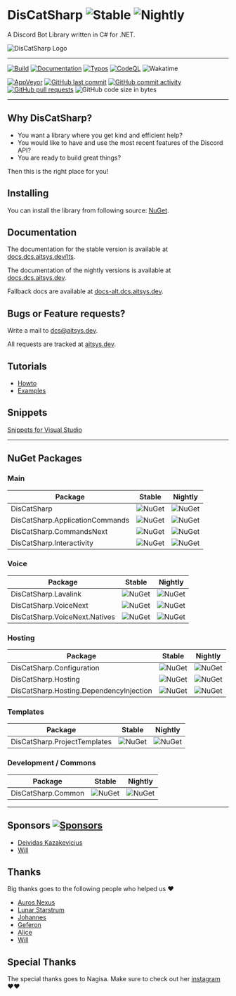 # DisCatSharp ![Stable](https://img.shields.io/nuget/v/DisCatSharp?color=%23ebb34b&label=Stable&style=flat-square&logo=nuget) ![Nightly](https://img.shields.io/nuget/vpre/DisCatSharp?color=%23ff1493&label=Nightly&style=flat-square&logo=nuget)

A Discord Bot Library written in C# for .NET.

![DisCatSharp Logo](https://github.com/Aiko-IT-Systems/DisCatSharp/blob/main/DisCatSharp.Logos/android-chrome-192x192.png?raw=true)

----
[![Build](https://github.com/Aiko-IT-Systems/DisCatSharp/actions/workflows/dotnet.yml/badge.svg)](https://github.com/Aiko-IT-Systems/DisCatSharp/actions/workflows/dotnet.yml)
[![Documentation](https://github.com/Aiko-IT-Systems/DisCatSharp/actions/workflows/docs.yml/badge.svg)](https://github.com/Aiko-IT-Systems/DisCatSharp/actions/workflows/docs.yml)
[![Typos](https://github.com/Aiko-IT-Systems/DisCatSharp/actions/workflows/typos.yml/badge.svg)](https://github.com/Aiko-IT-Systems/DisCatSharp/actions/workflows/typos.yml)
[![CodeQL](https://github.com/Aiko-IT-Systems/DisCatSharp/actions/workflows/codeql.yml/badge.svg)](https://github.com/Aiko-IT-Systems/DisCatSharp/actions/workflows/codeql.yml)
![Wakatime](https://wakatime.com/badge/github/Aiko-IT-Systems/DisCatSharp.svg)

[![AppVeyor](https://img.shields.io/appveyor/build/AITSYS/DisCatSharp?label=Appveyor&logo=appveyor&style=flat-square)](https://ci.appveyor.com/project/AITSYS/discatsharp)
[![GitHub last commit](https://img.shields.io/github/last-commit/Aiko-IT-Systems/DisCatSharp?label=Last%20Commit&style=flat-square&logo=github)](https://aitsys.dev/source/DisCatSharp/history/)
[![GitHub commit activity](https://img.shields.io/github/commit-activity/w/Aiko-IT-Systems/DisCatSharp?label=Commit%20Activity&style=flat-square&logo=github)](https://github.com/Aiko-IT-Systems/DisCatSharp/commits/main)
[![GitHub pull requests](https://img.shields.io/github/issues-pr/Aiko-IT-Systems/DisCatSharp?label=PRs&style=flat-square&logo=github&logo=gitub)](https://github.com/Aiko-IT-Systems/DisCatSharp/pulls)
![GitHub code size in bytes](https://img.shields.io/github/languages/code-size/Aiko-IT-Systems/DisCatSharp?label=Size&style=flat-square&logo=github)

----

## Why DisCatSharp?
- You want a library where you get kind and efficient help?
- You would like to have and use the most recent features of the Discord API?
- You are ready to build great things?

Then this is the right place for you!

## Installing
You can install the library from following source: [NuGet](https://nuget.dcs.aitsys.dev).

## Documentation
The documentation for the stable version is available at [docs.dcs.aitsys.dev/lts](https://docs.dcs.aitsys.dev/lts).

The documentation of the nightly versions is available at [docs.dcs.aitsys.dev](https://docs.dcs.aitsys.dev).

Fallback docs are available at [docs-alt.dcs.aitsys.dev](https://docs-alt.dcs.aitsys.dev).

## Bugs or Feature requests?
Write a mail to [dcs@aitsys.dev](mailto:dcs@aitsys.dev).

All requests are tracked at [aitsys.dev](https://aitsys.dev).

## Tutorials
* [Howto](https://docs.dcs.aitsys.dev/articles/basics/bot_account.html)
* [Examples](https://examples.dcs.aitsys.dev)

## Snippets
[Snippets for Visual Studio](https://github.com/Aiko-IT-Systems/DisCatSharp.Snippets)

----

## NuGet Packages
### Main
| Package                         | Stable                                                                                                           | Nightly                                                                                                                             |
| ------------------------------- | ---------------------------------------------------------------------------------------------------------------- | ----------------------------------------------------------------------------------------------------------------------------------- |
| DisCatSharp                     | ![NuGet](https://img.shields.io/nuget/v/DisCatSharp.svg?label=&logo=nuget&style=flat-square)                     | ![NuGet](https://img.shields.io/nuget/vpre/DisCatSharp.svg?label=&logo=nuget&style=flat-square&color=%23ff1493)                     |
| DisCatSharp.ApplicationCommands | ![NuGet](https://img.shields.io/nuget/v/DisCatSharp.ApplicationCommands.svg?label=&logo=nuget&style=flat-square) | ![NuGet](https://img.shields.io/nuget/vpre/DisCatSharp.ApplicationCommands.svg?label=&logo=nuget&style=flat-square&color=%23ff1493) |
| DisCatSharp.CommandsNext        | ![NuGet](https://img.shields.io/nuget/v/DisCatSharp.CommandsNext.svg?label=&logo=nuget&style=flat-square)        | ![NuGet](https://img.shields.io/nuget/vpre/DisCatSharp.CommandsNext.svg?label=&logo=nuget&style=flat-square&color=%23ff1493)        |
| DisCatSharp.Interactivity       | ![NuGet](https://img.shields.io/nuget/v/DisCatSharp.Interactivity.svg?label=&logo=nuget&style=flat-square)       | ![NuGet](https://img.shields.io/nuget/vpre/DisCatSharp.Interactivity.svg?label=&logo=nuget&style=flat-square&color=%23ff1493)       |

### Voice
| Package                       | Stable                                                                                                         | Nightly                                                                                                                           |
| ----------------------------- | -------------------------------------------------------------------------------------------------------------- | --------------------------------------------------------------------------------------------------------------------------------- |
| DisCatSharp.Lavalink          | ![NuGet](https://img.shields.io/nuget/v/DisCatSharp.Lavalink.svg?label=&logo=nuget&style=flat-square)          | ![NuGet](https://img.shields.io/nuget/vpre/DisCatSharp.Lavalink.svg?label=&logo=nuget&style=flat-square&color=%23ff1493)          |
| DisCatSharp.VoiceNext         | ![NuGet](https://img.shields.io/nuget/v/DisCatSharp.VoiceNext.svg?label=&logo=nuget&style=flat-square)         | ![NuGet](https://img.shields.io/nuget/vpre/DisCatSharp.VoiceNext.svg?label=&logo=nuget&style=flat-square&color=%23ff1493)         |
| DisCatSharp.VoiceNext.Natives | ![NuGet](https://img.shields.io/nuget/v/DisCatSharp.VoiceNext.Natives.svg?label=&logo=nuget&style=flat-square) | ![NuGet](https://img.shields.io/nuget/vpre/DisCatSharp.VoiceNext.Natives.svg?label=&logo=nuget&style=flat-square&color=%23ff1493) |

### Hosting
| Package                                 | Stable                                                                                                                   | Nightly                                                                                                                                     |
| --------------------------------------- | ------------------------------------------------------------------------------------------------------------------------ | ------------------------------------------------------------------------------------------------------------------------------------------- |
| DisCatSharp.Configuration               | ![NuGet](https://img.shields.io/nuget/v/DisCatSharp.Configuration.svg?label=&logo=nuget&style=flat-square)               | ![NuGet](https://img.shields.io/nuget/vpre/DisCatSharp.Configuration.svg?label=&logo=nuget&color=%23ff1493&style=flat-square)               |
| DisCatSharp.Hosting                     | ![NuGet](https://img.shields.io/nuget/v/DisCatSharp.Hosting.svg?label=&logo=nuget&style=flat-square)                     | ![NuGet](https://img.shields.io/nuget/vpre/DisCatSharp.Hosting.svg?label=&logo=nuget&color=%23ff1493&style=flat-square)                     |
| DisCatSharp.Hosting.DependencyInjection | ![NuGet](https://img.shields.io/nuget/v/DisCatSharp.Hosting.DependencyInjection.svg?label=&logo=nuget&style=flat-square) | ![NuGet](https://img.shields.io/nuget/vpre/DisCatSharp.Hosting.DependencyInjection.svg?label=&logo=nuget&color=%23ff1493&style=flat-square) |

### Templates
| Package                      | Stable                                                                                                        | Nightly                                                                                                                          |
| ---------------------------- | ------------------------------------------------------------------------------------------------------------- | -------------------------------------------------------------------------------------------------------------------------------- |
| DisCatSharp.ProjectTemplates | ![NuGet](https://img.shields.io/nuget/v/DisCatSharp.ProjectTemplates.svg?label=&logo=nuget&style=flat-square) | ![NuGet](https://img.shields.io/nuget/vpre/DisCatSharp.ProjectTemplates.svg?label=&logo=nuget&color=%23ff1493&style=flat-square) |

### Development / Commons
| Package            | Stable                                                                                              | Nightly                                                                                                                |
| ------------------ | --------------------------------------------------------------------------------------------------- | ---------------------------------------------------------------------------------------------------------------------- |
| DisCatSharp.Common | ![NuGet](https://img.shields.io/nuget/v/DisCatSharp.Common.svg?label=&logo=nuget&style=flat-square) | ![NuGet](https://img.shields.io/nuget/vpre/DisCatSharp.Common.svg?label=&logo=nuget&style=flat-square&color=%23ff1493) |


----

## Sponsors [![Sponsors](https://img.shields.io/github/sponsors/Aiko-IT-Systems?label=&style=flat-square&logo=github)](https://github.com/sponsors/Aiko-IT-Systems)
- [Deividas Kazakevicius](https://github.com/DeividasKaza)
- [Will](https://github.com/villChurch)

## Thanks
Big thanks goes to the following people who helped us ♥️
- [Auros Nexus](https://github.com/Auros)
- [Lunar Starstrum](https://github.com/OoLunar)
- [Johannes](https://github.com/JMLutra)
- [Geferon](https://github.com/geferon)
- [Alice](https://github.com/QuantuChi)
- [Will](https://github.com/villChurch)

## Special Thanks
The special thanks goes to Nagisa. Make sure to check out her [instagram](https://www.instagram.com/nagisaarts_/) ♥️♥️
